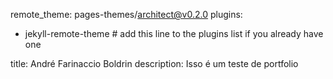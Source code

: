 remote_theme: pages-themes/architect@v0.2.0
plugins:
- jekyll-remote-theme # add this line to the plugins list if you already have one


title: André Farinaccio Boldrin
description: Isso é um teste de portfolio
